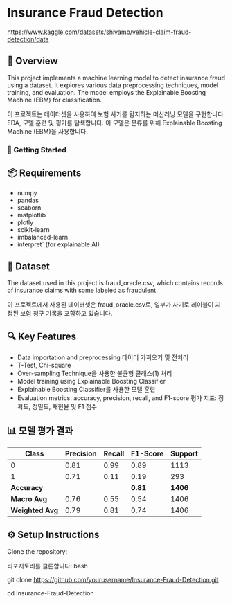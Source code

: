 # Insurance Fraud Detection
https://www.kaggle.com/datasets/shivamb/vehicle-claim-fraud-detection/data

## 📝 Overview
This project implements a machine learning model to detect insurance fraud using a dataset. It explores various data preprocessing techniques, model training, and evaluation. The model employs the Explainable Boosting Machine (EBM) for classification.

이 프로젝트는 데이터셋을 사용하여 보험 사기를 탐지하는 머신러닝 모델을 구현합니다. EDA, 모델 훈련 및 평가를 탐색합니다. 이 모델은 분류를 위해 Explainable Boosting Machine (EBM)을 사용합니다.

### 🚀 Getting Started

## 📦 Requirements
- numpy
- pandas
- seaborn
- matplotlib
- plotly
- scikit-learn
- imbalanced-learn
- interpret` (for explainable AI)

## 📂 Dataset
The dataset used in this project is fraud_oracle.csv, which contains records of insurance claims with some labeled as fraudulent.

이 프로젝트에서 사용된 데이터셋은 fraud_oracle.csv로, 일부가 사기로 레이블이 지정된 보험 청구 기록을 포함하고 있습니다.

## 🔍 Key Features
- Data importation and preprocessing
데이터 가져오기 및 전처리
- T-Test, Chi-square
- Over-sampling Technique을 사용한 불균형 클래스(1) 처리
- Model training using Explainable Boosting Classifier
- Explainable Boosting Classifier를 사용한 모델 훈련
- Evaluation metrics: accuracy, precision, recall, and F1-score
평가 지표: 정확도, 정밀도, 재현율 및 F1 점수

## 📊 모델 평가 결과

| Class | Precision | Recall | F1-Score | Support |
|-------|-----------|--------|----------|---------|
| 0     | 0.81      | 0.99   | 0.89     | 1113    |
| 1     | 0.71      | 0.11   | 0.19     | 293     |
| **Accuracy**      |           |        | **0.81**     | **1406**    |
| **Macro Avg**     | 0.76      | 0.55   | 0.54     | 1406    |
| **Weighted Avg**  | 0.79      | 0.81   | 0.74     | 1406    |


## ⚙️ Setup Instructions
Clone the repository:

리포지토리를 클론합니다:
bash

git clone https://github.com/yourusername/Insurance-Fraud-Detection.git

cd Insurance-Fraud-Detection
